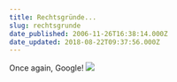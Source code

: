 ```yaml
---
title: Rechtsgründe...
slug: rechtsgrunde
date_published: 2006-11-26T16:38:14.000Z
date_updated: 2018-08-22T09:37:56.000Z
---
```


Once again, Google!
[![](//img255.imageshack.us/img255/2247/rechtsgrndeap4.png)](http://img255.imageshack.us/img255/2247/rechtsgrndeap4.png)
